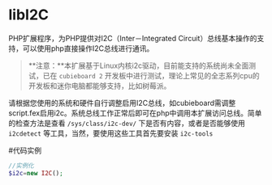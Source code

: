 # libI2C
PHP扩展程序，为PHP提供对I2C（Inter－Integrated Circuit）总线基本操作的支持，可以使用php直接操作I2C总线进行通讯。

> **注意：**本扩展基于Linux内核i2c驱动，目前能支持的系统尚未全面测试，已在 `cubieboard 2` 开发板中进行测试，理论上常见的全志系列cpu的开发板和迷你电脑都能够支持，比如树莓派。

请根据您使用的系统和硬件自行调整启用I2C总线，如cubieboard需调整script.fex启用i2c。系统总线工作正常后即可在php中调用本扩展访问总线。简单的检查方法是查看 `/sys/class/i2c-dev/` 下是否有内容，或者是否能够使用 `i2cdetect` 等工具，当然，要使用这些工具首先要安装 `i2c-tools`

#代码实例

```php
//实例化
$i2c=new I2C();



```

